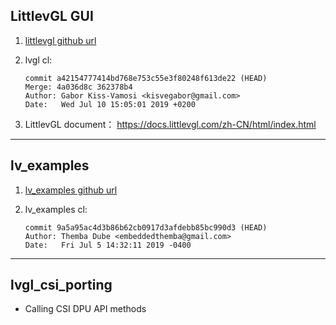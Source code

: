 ## LittlevGL GUI

1. [littlevgl github url](https://github.com/littlevgl/lvgl.git)

2. lvgl cl:
    ``` git
    commit a42154777414bd768e753c55e3f80248f613de22 (HEAD)
    Merge: 4a036d8c 362378b4
    Author: Gabor Kiss-Vamosi <kisvegabor@gmail.com>
    Date:   Wed Jul 10 15:05:01 2019 +0200
    ```

3. LittlevGL document：
  https://docs.littlevgl.com/zh-CN/html/index.html

-----
## lv_examples

1. [lv_examples github url](https://github.com/littlevgl/lv_examples.git)

2. lv_examples cl:
    ``` git
    commit 9a5a95ac4d3b86b62cb0917d3afdebb85bc990d3 (HEAD)
    Author: Themba Dube <embeddedthemba@gmail.com>
    Date:   Fri Jul 5 14:32:11 2019 -0400
    ```

-----
## lvgl_csi_porting

- Calling CSI DPU API methods
